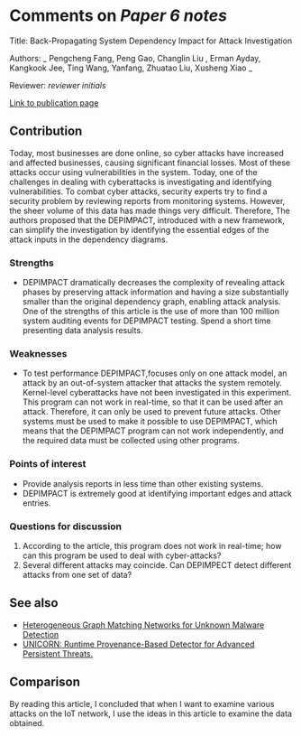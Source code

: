 # Comments on _Paper 6 notes_

Title:     Back-Propagating System Dependency Impact for Attack Investigation


Authors:  _ Pengcheng Fang, Peng Gao, Changlin Liu , Erman Ayday, Kangkook Jee, Ting Wang, Yanfang, Zhuatao Liu, Xusheng Xiao _

Reviewer: _reviewer initials_

[Link to publication page](https://www.usenix.org/conference/usenixsecurity22/presentation/fang)

## Contribution
Today, most businesses are done online, so cyber attacks have increased and affected businesses, causing significant financial losses. Most of these attacks occur using vulnerabilities in the system. Today, one of the challenges in dealing with cyberattacks is investigating and identifying vulnerabilities. To combat cyber attacks, security experts try to find a security problem by reviewing reports from monitoring systems. However, the sheer volume of this data has made things very difficult. 
Therefore, The authors proposed that the DEPIMPACT, introduced with a new framework, can simplify the investigation by identifying the essential edges of the attack inputs in the dependency diagrams.

### Strengths

- DEPIMPACT dramatically decreases the complexity of revealing attack phases by preserving attack information and having a size substantially smaller than the original dependency graph, enabling attack analysis. 
One of the strengths of this article is the use of more than 100 million system auditing events  for DEPIMPACT testing. Spend a short time presenting data analysis results.

### Weaknesses

- To test performance DEPIMPACT,focuses only on one attack model, an attack by an out-of-system attacker that attacks the system remotely.
Kernel-level cyberattacks have not been investigated in this experiment.
This program can not work in real-time, so that it can be used after an attack. Therefore, it can only be used to prevent future attacks.
Other systems must be used to make it possible to use DEPIMPACT, which means that the DEPIMPACT program can not work independently, and the required data must be collected using other programs.

### Points of interest

- Provide analysis reports in less time than other existing systems.
- DEPIMPACT is extremely good at identifying important edges and attack entries.


### Questions for discussion

1. According to the article, this program does not work in real-time; how can this program be used to deal with cyber-attacks? 
2. Several different attacks may coincide. Can DEPIMPECT detect different attacks from one set of data?

## See also

- [Heterogeneous Graph Matching Networks for Unknown Malware Detection](https://www.scinapse.io/papers/2965563623)
- [UNICORN: Runtime Provenance-Based Detector for Advanced Persistent Threats.](https://www.scinapse.io/papers/2998038410)



## Comparison

By reading this article, I concluded that when I want to examine various attacks on the IoT network, I use the ideas in this article to examine the data obtained.
